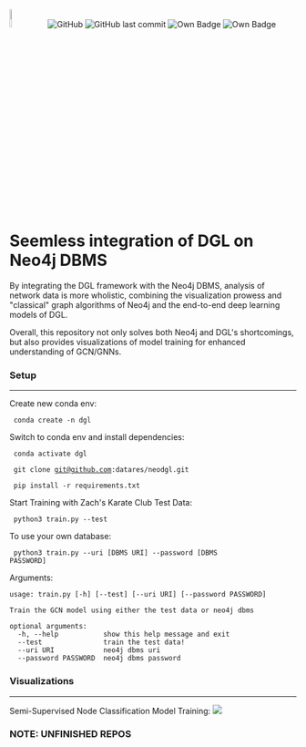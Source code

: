<img src="https://ucladatares.com/static/media/logo.416d2c1d.svg" width="9%"></img>  &ensp; ![GitHub](https://img.shields.io/github/license/datares/neodgl) ![GitHub last commit](https://img.shields.io/github/last-commit/datares/neodgl) ![Own Badge](https://img.shields.io/badge/Research%20Head-Irsyad%20%3A\)\)\)-blue) ![Own Badge](https://img.shields.io/badge/dependencies-7-brightgreen)  



# Seemless integration of DGL on Neo4j DBMS
By integrating the DGL framework with the Neo4j DBMS, analysis of network data is more wholistic, combining the visualization prowess and "classical" graph algorithms of Neo4j and the end-to-end deep learning models of DGL. 

Overall, this repository not only solves both Neo4j and DGL's shortcomings, but also provides visualizations of model training for enhanced understanding of GCN/GNNs. 

### Setup
-------
Create new conda env:

<code> conda create -n dgl </code>

Switch to conda env and install dependencies:

<code> conda activate dgl </code>

<code> git clone git@github.com:datares/neodgl.git</code>

<code> pip install -r requirements.txt </code>

Start Training with Zach's Karate Club Test Data:

<code> python3 train.py --test</code>


To use your own database:

 <code> python3 train.py --uri [DBMS URI] --password [DBMS PASSWORD]</code>

Arguments: 

```
usage: train.py [-h] [--test] [--uri URI] [--password PASSWORD]

Train the GCN model using either the test data or neo4j dbms

optional arguments:
  -h, --help           show this help message and exit
  --test               train the test data!
  --uri URI            neo4j dbms uri
  --password PASSWORD  neo4j dbms password
```

### Visualizations
---------------
Semi-Supervised Node Classification Model Training: 
![](graph_vis/graph.gif)




### NOTE: UNFINISHED REPOS
